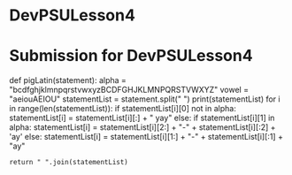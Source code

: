 # DevPSULesson4
# Submission for DevPSULesson4
def pigLatin(statement):
	alpha = "bcdfghjklmnpqrstvwxyzBCDFGHJKLMNPQRSTVWXYZ"
	vowel = "aeiouAEIOU"
	statementList = statement.split(" ")
	print(statementList)
	for i in range(len(statementList)):
		if statementList[i][0] not in alpha:
			statementList[i] = statementList[i][:] + " yay"
		else:
			if statementList[i][1] in alpha:
				statementList[i] = statementList[i][2:] + "-" + statementList[i][:2] + 'ay'
			else:
				statementList[i] = statementList[i][1:] + "-" + statementList[i][:1] + "ay"

	return " ".join(statementList)
